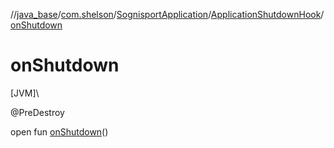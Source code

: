 //[java_base](../../../../index.md)/[com.shelson](../../index.md)/[SognisportApplication](../index.md)/[ApplicationShutdownHook](index.md)/[onShutdown](on-shutdown.md)

# onShutdown

[JVM]\

@PreDestroy

open fun [onShutdown](on-shutdown.md)()
